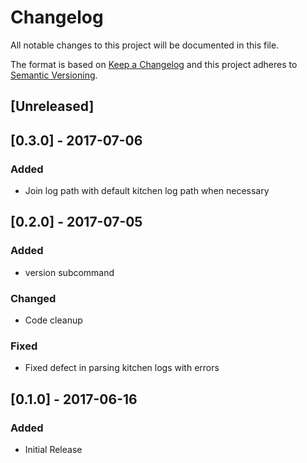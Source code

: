 # Changelog
All notable changes to this project will be documented in this file.

The format is based on [Keep a Changelog](http://keepachangelog.com/en/1.0.0/)
and this project adheres to [Semantic Versioning](http://semver.org/spec/v2.0.0.html).

## [Unreleased]

## [0.3.0] - 2017-07-06
### Added
- Join log path with default kitchen log path when necessary

## [0.2.0] - 2017-07-05
### Added
- version subcommand
### Changed
- Code cleanup
### Fixed
- Fixed defect in parsing kitchen logs with errors

## [0.1.0] - 2017-06-16
### Added
- Initial Release
